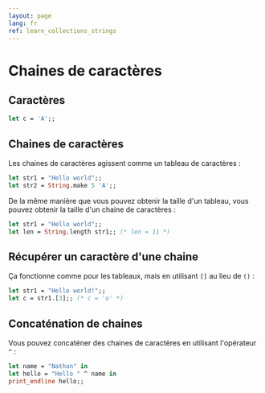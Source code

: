 ```yaml
---
layout: page
lang: fr
ref: learn_collections_strings
---
```


# Chaines de caractères

## Caractères

```ocaml
let c = 'A';;
```

## Chaines de caractères

Les chaines de caractères agissent comme un tableau de caractères :

```ocaml
let str1 = "Hello world";;
let str2 = String.make 5 'A';;
```

De la même manière que vous pouvez obtenir la taille d'un tableau, vous pouvez obtenir la taille d'un chaine de caractères :

```ocaml
let str1 = "Hello world";;
let len = String.length str1;; (* len = 11 *)
```

## Récupérer un caractère d'une chaine

Ça fonctionne comme pour les tableaux, mais en utilisant `[]` au lieu de `()` :

```ocaml
let str1 = "Hello world!";;
let c = str1.[3];; (* c = 'o' *)
```

## Concaténation de chaines

Vous pouvez concaténer des chaines de caractères en utilisant l'opérateur `^` :

```ocaml
let name = "Nathan" in
let hello = "Hello " ^ name in
print_endline hello;;
```

